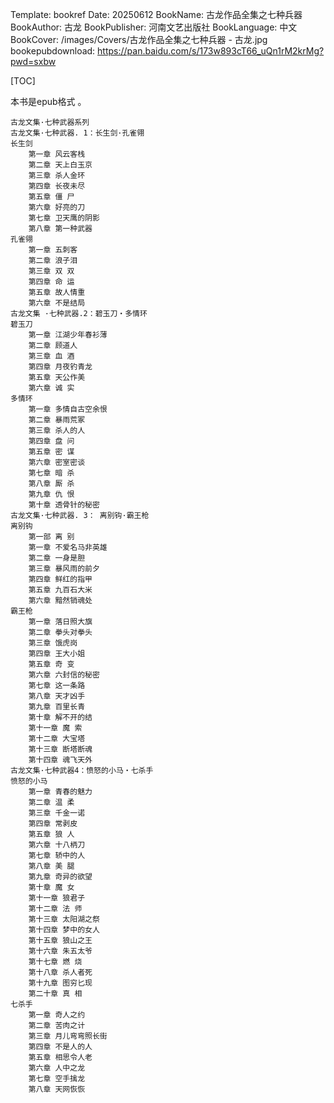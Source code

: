 Template: bookref
Date: 20250612
BookName: 古龙作品全集之七种兵器
BookAuthor: 古龙
BookPublisher: 河南文艺出版社
BookLanguage: 中文
BookCover: /images/Covers/古龙作品全集之七种兵器 - 古龙.jpg
bookepubdownload: https://pan.baidu.com/s/173w893cT66_uQn1rM2krMg?pwd=sxbw


[TOC]

本书是epub格式 。

```
古龙文集·七种武器系列
古龙文集·七种武器. 1：长生剑·孔雀翎
长生剑
    第一章 风云客栈
    第二章 天上白玉京
    第三章 杀人金环
    第四章 长夜未尽
    第五章 僵 尸
    第六章 好亮的刀
    第七章 卫天鹰的阴影
    第八章 第一种武器
孔雀翎
    第一章 五刺客
    第二章 浪子泪
    第三章 双 双
    第四章 命 运
    第五章 故人情重
    第六章 不是结局
古龙文集 ·七种武器.2：碧玉刀・多情环
碧玉刀
    第一章 江湖少年春衫薄
    第二章 顾道人
    第三章 血 酒
    第四章 月夜钓青龙
    第五章 天公作美
    第六章 诚 实
多情环
    第一章 多情自古空余恨
    第二章 暴雨荒冢
    第三章 杀人的人
    第四章 盘 问
    第五章 密 谋
    第六章 密室密谈
    第七章 暗 杀
    第八章 厮 杀
    第九章 仇 恨
    第十章 透骨针的秘密
古龙文集·七种武器. 3： 离别钩·霸王枪
离别钩
    第一部 离 别
    第一章 不爱名马非英雄
    第二章 一身是胆
    第三章 暴风雨的前夕
    第四章 鲜红的指甲
    第五章 九百石大米
    第六章 黯然销魂处
霸王枪
    第一章 落日照大旗
    第二章 拳头对拳头
    第三章 饿虎岗
    第四章 王大小姐
    第五章 奇 变
    第六章 六封信的秘密
    第七章 这一条路
    第八章 天才凶手
    第九章 百里长青
    第十章 解不开的结
    第十一章 魔 索
    第十二章 大宝塔
    第十三章 断塔断魂
    第十四章 魂飞天外
古龙文集·七种武器4：愤怒的小马・七杀手
愤怒的小马
    第一章 青春的魅力
    第二章 温 柔
    第三章 千金一诺
    第四章 常剥皮
    第五章 狼 人
    第六章 十八柄刀
    第七章 轿中的人
    第八章 美 腿
    第九章 奇异的欲望
    第十章 魔 女
    第十一章 狼君子
    第十二章 法 师
    第十三章 太阳湖之祭
    第十四章 梦中的女人
    第十五章 狼山之王
    第十六章 朱五太爷
    第十七章 燃 烧
    第十八章 杀人者死
    第十九章 图穷匕现
    第二十章 真 相
七杀手
    第一章 奇人之约
    第二章 苦肉之计
    第三章 月儿弯弯照长街
    第四章 不是人的人
    第五章 相思令人老
    第六章 人中之龙
    第七章 空手擒龙
    第八章 天网恢恢
```